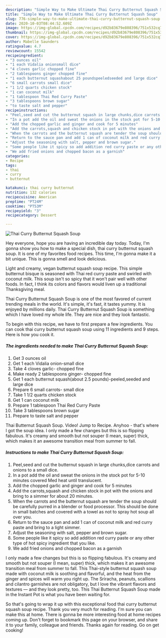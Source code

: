 ```yaml
---
description: "Simple Way to Make Ultimate Thai Curry Butternut Squash Soup"
title: "Simple Way to Make Ultimate Thai Curry Butternut Squash Soup"
slug: 776-simple-way-to-make-ultimate-thai-curry-butternut-squash-soup
date: 2020-10-03T08:44:52.609Z
image: https://img-global.cpcdn.com/recipes/d92b83679e808396/751x532cq70/thai-curry-butternut-squash-soup-recipe-main-photo.jpg
thumbnail: https://img-global.cpcdn.com/recipes/d92b83679e808396/751x532cq70/thai-curry-butternut-squash-soup-recipe-main-photo.jpg
cover: https://img-global.cpcdn.com/recipes/d92b83679e808396/751x532cq70/thai-curry-butternut-squash-soup-recipe-main-photo.jpg
author: Mabelle Saunders
ratingvalue: 4.7
reviewcount: 15542
recipeingredient:
- "3 ounces oil"
- "1 each Vidalia onionsmall dice"
- "4 cloves garlic chopped fine"
- "2 tablespoons ginger chopped fine"
- "1 each butternut squashabout 25 poundspeeledseeded and large dice"
- "6 small carrots small dice"
- "1 1/2 quarts chicken stock"
- "1 can coconut milk"
- "1 tablespoon Thai Red Curry Paste"
- "3 tablespoons brown sugar"
- "to taste salt and pepper"
recipeinstructions:
- "Peel,seed and cut the butternut squash in large chunks,dice carrots and onions to a small dice."
- "In a pot add the oil and sweat the onions in the stock pot for 5-10 minutes covered Med heat until translucent."
- "Add the chopped garlic and ginger and cook for 5 minutes"
- "Add the carrots,squash and chicken stock in pot with the onions and bring to a simmer for about 20 minutes."
- "When the carrots and the butternut squash are tender the soup should be carefully purred in a blender or food processor. This should be done in small batches and covered with a towel as not to spray hot soup all over you."
- "Return to the sauce pan and add 1 can of coconut milk and red curry paste and bring to a light simmer."
- "Adjust the seasoning with salt, pepper and brown sugar."
- "Some people like it spicy so add addition red curry paste or any other type of hot spicy ingredient that you like."
- "We add fried onions and chopped bacon as a garnish"
categories:
- Recipe
tags:
- thai
- curry
- butternut

katakunci: thai curry butternut 
nutrition: 132 calories
recipecuisine: American
preptime: "PT24M"
cooktime: "PT53M"
recipeyield: "3"
recipecategory: Dessert

---
```



![Thai Curry Butternut Squash Soup](https://img-global.cpcdn.com/recipes/d92b83679e808396/751x532cq70/thai-curry-butternut-squash-soup-recipe-main-photo.jpg)

Hey everyone, hope you are having an incredible day today. Today, I'm gonna show you how to make a special dish, thai curry butternut squash soup. It is one of my favorites food recipes. This time, I'm gonna make it a bit unique. This is gonna smell and look delicious.

Light and creamy, vegan butternut squash soup recipe. This simple butternut bisque is seasoned with Thai red curry paste and swirled with coconut milk. This soup isn&#39;t so spicy that it won&#39;t pair well with other foods. In fact, I think its colors and flavors would liven up a traditional Thanksgiving meal.

Thai Curry Butternut Squash Soup is one of the most favored of current trending meals in the world. It's simple, it's fast, it tastes yummy. It is enjoyed by millions daily. Thai Curry Butternut Squash Soup is something which I have loved my whole life. They are nice and they look fantastic.


To begin with this recipe, we have to first prepare a few ingredients. You can cook thai curry butternut squash soup using 11 ingredients and 9 steps. Here is how you cook it.

<!--inarticleads1-->

##### The ingredients needed to make Thai Curry Butternut Squash Soup:

1. Get 3 ounces oil
1. Get 1 each Vidalia onion-small dice
1. Take 4 cloves garlic- chopped fine
1. Make ready 2 tablespoons ginger- chopped fine
1. Get 1 each butternut squash(about 2.5 pounds)-peeled,seeded and large dice
1. Prepare 6 small carrots- small dice
1. Take 1 1/2 quarts chicken stock
1. Get 1 can coconut milk
1. Prepare 1 tablespoon Thai Red Curry Paste
1. Take 3 tablespoons brown sugar
1. Prepare to taste salt and pepper


Thai Butternut Squash Soup. Video! Jump to Recipe. Anyhoo - that&#39;s where I got the soup idea. I only made a few changes but this is so flipping fabulous. It&#39;s creamy and smooth but not souper (I mean, super) thick, which makes it an awesome transition meal from summer to fall. 

<!--inarticleads2-->

##### Instructions to make Thai Curry Butternut Squash Soup:

1. Peel,seed and cut the butternut squash in large chunks,dice carrots and onions to a small dice.
1. In a pot add the oil and sweat the onions in the stock pot for 5-10 minutes covered Med heat until translucent.
1. Add the chopped garlic and ginger and cook for 5 minutes
1. Add the carrots,squash and chicken stock in pot with the onions and bring to a simmer for about 20 minutes.
1. When the carrots and the butternut squash are tender the soup should be carefully purred in a blender or food processor. This should be done in small batches and covered with a towel as not to spray hot soup all over you.
1. Return to the sauce pan and add 1 can of coconut milk and red curry paste and bring to a light simmer.
1. Adjust the seasoning with salt, pepper and brown sugar.
1. Some people like it spicy so add addition red curry paste or any other type of hot spicy ingredient that you like.
1. We add fried onions and chopped bacon as a garnish


I only made a few changes but this is so flipping fabulous. It&#39;s creamy and smooth but not souper (I mean, super) thick, which makes it an awesome transition meal from summer to fall. This Thai-style butternut squash soup made with coconut milk is soothing and flavorful, and the heat from the ginger and spices will warm you right up. The Sriracha, peanuts, scallions and cilantro garnishes are not obligatory, but I love the vibrant flavors and textures — and they look pretty, too. This Thai Butternut Squash Soup made in the Instant Pot is what you have been waiting for. 

So that's going to wrap it up with this exceptional food thai curry butternut squash soup recipe. Thank you very much for reading. I'm sure you can make this at home. There is gonna be more interesting food at home recipes coming up. Don't forget to bookmark this page on your browser, and share it to your family, colleague and friends. Thanks again for reading. Go on get cooking!
